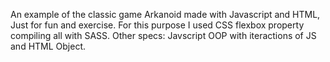An example of the classic game Arkanoid made with Javascript and HTML, Just for fun and exercise. 
For this purpose I used CSS flexbox property compiling all with SASS.
Other specs: Javscript OOP with iteractions of JS and HTML Object.

